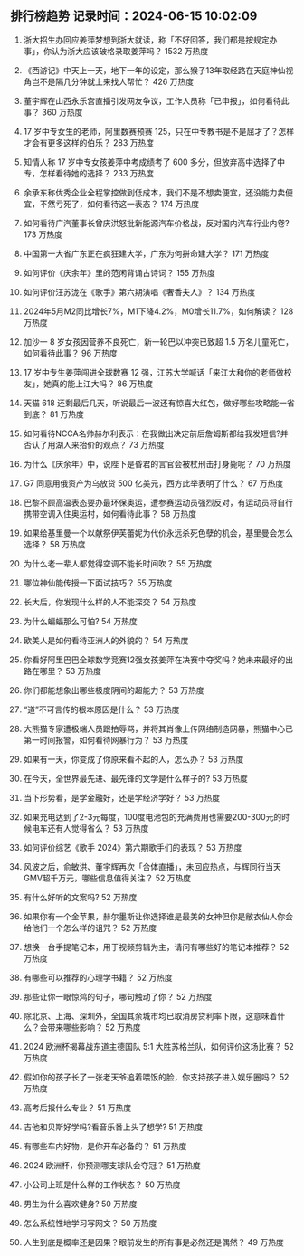 
## 排行榜趋势 记录时间：2024-06-15 10:02:09
  
  1. 浙大招生办回应姜萍梦想到浙大就读，称「不好回答，我们都是按规定办事」，你认为浙大应该破格录取姜萍吗？ 1532 万热度
    
  2. 《西游记》中天上一天，地下一年的设定，那么猴子13年取经路在天庭神仙视角岂不是隔几分钟就上来找人帮忙？ 426 万热度
    
  3. 董宇辉在山西永乐宫直播引发网友争议，工作人员称「已申报」，如何看待此事？ 360 万热度
    
  4. 17 岁中专女生的老师，阿里数赛预赛 125，只在中专教书是不是屈才了？怎样才会有更多这样的伯乐？ 283 万热度
    
  5. 知情人称 17 岁中专女孩姜萍中考成绩考了 600 多分，但放弃高中选择了中专，怎样看待她的选择？ 233 万热度
    
  6. 余承东称优秀企业全程掌控做到低成本，我们不是不想卖便宜，还没能力卖便宜，不然亏死了，如何看待这一表态？ 174 万热度
    
  7. 如何看待广汽董事长曾庆洪怒批新能源汽车价格战，反对国内汽车行业内卷? 173 万热度
    
  8. 中国第一大省广东正在疯狂建大学，广东为何拼命建大学？ 171 万热度
    
  9. 如何评价《庆余年》里的范闲背诵古诗词？ 155 万热度
    
  10. 如何评价汪苏泷在《歌手》第六期演唱《奢香夫人》？ 134 万热度
    
  11. 2024年5月M2同比增长7%，M1下降4.2%，M0增长11.7%，如何解读？ 128 万热度
    
  12. 加沙一 8 岁女孩因营养不良死亡，新一轮巴以冲突已致超 1.5 万名儿童死亡，如何看待此事？ 96 万热度
    
  13. 17 岁中专生姜萍闯进全球数赛 12 强，江苏大学喊话「来江大和你的老师做校友」，她真的能上江大吗？ 86 万热度
    
  14. 天猫 618 还剩最后几天，听说最后一波还有惊喜大红包，做好哪些攻略能一省到底？ 81 万热度
    
  15. 如何看待NCCA名帅赫尔利表示：在我做出决定前后詹姆斯都给我发短信?并否认了用湖人来抬价的观点？ 73 万热度
    
  16. 为什么《庆余年》中，说陛下是昏君的言官会被杖刑击打身毙呢？ 70 万热度
    
  17. G7 同意用俄资产为乌放贷 500 亿美元，西方此举表明了什么？ 67 万热度
    
  18. 巴黎不顾高温表态要办最环保奥运，遭参赛运动员强烈反对，有运动员将自行携带空调入住奥运村，如何看待此事？ 58 万热度
    
  19. 如果给基里曼一个以献祭伊芙蕾妮为代价永远杀死色孽的机会，基里曼会怎么选择？ 58 万热度
    
  20. 为什么老一辈人都觉得空调不能长时间吹？ 55 万热度
    
  21. 哪位神仙能传授一下面试技巧？ 55 万热度
    
  22. 长大后，你发现什么样的人不能深交？ 54 万热度
    
  23. 为什么蝙蝠那么可怕? 54 万热度
    
  24. 欧美人是如何看待亚洲人的外貌的？ 54 万热度
    
  25. 你看好阿里巴巴全球数学竞赛12强女孩姜萍在决赛中夺奖吗？她未来最好的出路在哪里？ 53 万热度
    
  26. 你们都能想象出哪些极度阴间的超能力？ 53 万热度
    
  27. “道”不可言传的根本原因是什么？ 53 万热度
    
  28. 大熊猫专家遭极端人员跟拍辱骂，并将其肖像上传网络制造网暴，熊猫中心已第一时间报警，如何看待网暴行为？ 53 万热度
    
  29. 如果有一天，你变成了你原来看不起的人，怎么办？ 53 万热度
    
  30. 在今天，全世界最先进、最先锋的文学是什么样子的? 53 万热度
    
  31. 当下形势看，是学金融好，还是学经济学好？ 53 万热度
    
  32. 如果充电达到了2-3元每度，100度电池包的充满费用也需要200-300元的时候电车还有人觉得省么？ 53 万热度
    
  33. 如何评价综艺《歌手 2024》第六期歌手们的表现？ 53 万热度
    
  34. 风波之后，俞敏洪、董宇辉再次「合体直播」，未回应热点，与辉同行当天GMV超千万元，哪些信息值得关注？ 52 万热度
    
  35. 有什么好听的文案吗? 52 万热度
    
  36. 如果你有一个金苹果，赫尔墨斯让你选择谁是最美的女神但你是敝衣仙人你会给他们一个怎么样的诅咒？ 52 万热度
    
  37. 想换一台手提笔记本，用于视频剪辑为主，请问有哪些好的笔记本推荐？ 52 万热度
    
  38. 有哪些可以推荐的心理学书籍？ 52 万热度
    
  39. 那些让你一眼惊鸿的句子，哪句触动了你？ 52 万热度
    
  40. 除北京、上海、深圳外，全国其余城市均已取消房贷利率下限，这意味着什么？会带来哪些影响？ 52 万热度
    
  41. 2024 欧洲杯揭幕战东道主德国队 5:1 大胜苏格兰队，如何评价这场比赛？ 52 万热度
    
  42. 假如你的孩子长了一张老天爷追着喂饭的脸，你支持孩子进入娱乐圈吗？ 52 万热度
    
  43. 高考后报什么专业？ 51 万热度
    
  44. 吉他和贝斯好学吗?看音乐番上头了想学? 51 万热度
    
  45. 有哪些车内好物，是你开车必备的？ 51 万热度
    
  46. 2024 欧洲杯，你预测哪支球队会夺冠？ 51 万热度
    
  47. 小公司上班是什么样的工作状态？ 50 万热度
    
  48. 男生为什么喜欢健身? 50 万热度
    
  49. 怎么系统性地学习写网文？ 50 万热度
    
  50. 人生到底是概率还是因果？眼前发生的所有事是必然还是偶然？ 49 万热度
    